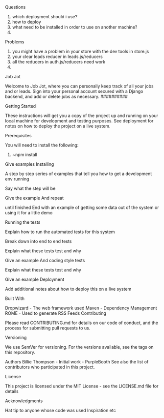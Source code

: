 Questions
1) which deployment should i use?
2) how to deploy
3) what need to be installed in order to use on another machine?
4)

Problems
1) you might have a problem in your store with the dev tools in store.js
2) your clear leads reducer in leads.js/reducers
3) all the reducers in auth.js/reducers need work
4) 



  Job Jot

Welcome to Job Jot, where you can personally keep track of all your jobs and or leads. Sign into your personal account secured with a Django backend, and add or delete jobs as necessary. ##########

  Getting Started

These instructions will get you a copy of the project up and running on your local machine for development and testing purposes. See deployment for notes on how to deploy the project on a live system.

  Prerequisites

You will need to install the following:
  1.  ~npm install

Give examples
Installing

A step by step series of examples that tell you how to get a development env running

Say what the step will be

Give the example
And repeat

until finished
End with an example of getting some data out of the system or using it for a little demo

Running the tests

Explain how to run the automated tests for this system

Break down into end to end tests

Explain what these tests test and why

Give an example
And coding style tests

Explain what these tests test and why

Give an example
Deployment

Add additional notes about how to deploy this on a live system

Built With

Dropwizard - The web framework used
Maven - Dependency Management
ROME - Used to generate RSS Feeds
Contributing

Please read CONTRIBUTING.md for details on our code of conduct, and the process for submitting pull requests to us.

Versioning

We use SemVer for versioning. For the versions available, see the tags on this repository.

Authors
Billie Thompson - Initial work - PurpleBooth
See also the list of contributors who participated in this project.

License

This project is licensed under the MIT License - see the LICENSE.md file for details

Acknowledgments

Hat tip to anyone whose code was used
Inspiration
etc
